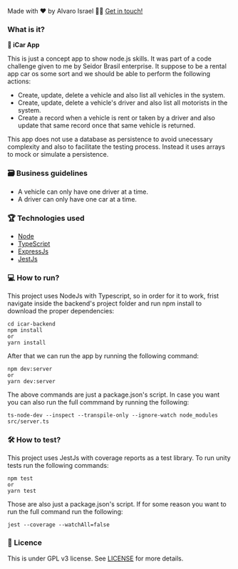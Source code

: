 Made with ❤️ by Alvaro Israel 👏🏻 [Get in touch!](https://www.linkedin.com/in/alvaroisraeldesenvolvedor/)

### What is it?

<b>🚙 iCar App</b>

This is just a concept app to show node.js skills. It was part of a code challenge given to me by Seidor Brasil enterprise.
It suppose to be a rental app car os some sort and we should be able to perform the following actions:

- Create, update, delete a vehicle and also list all vehicles in the system.
- Create, update, delete a vehicle's driver and also list all motorists in the system.
- Create a record when a vehicle is rent or taken by a driver and also update that same record once that same vehicle is returned.

This app does not use a database as persistence to avoid unecessary complexity and also to facilitate the testing process. Instead it uses arrays to mock or simulate a persistence.

### 🗃 Business guidelines

- A vehicle can only have one driver at a time.
- A driver can only have one car at a time.

### 🏆 Technologies used

- [Node](https://nodejs.org/en/)
- [TypeScript](https://www.typescriptlang.org/)
- [ExpressJs](https://expressjs.com/)
- [JestJs](https://jestjs.io/)

### 💻 How to run?

This project uses NodeJs with Typescript, so in order for it to work, frist navigate inside the backend's project folder and run npm install to download the proper dependencies:
```
cd icar-backend
npm install
or
yarn install
```

After that we can run the app by running the following command:
```
npm dev:server
or
yarn dev:server
```

The above commands are just a package.json's script. In case you want you can also run the full commmand by running the following:
```
ts-node-dev --inspect --transpile-only --ignore-watch node_modules src/server.ts
```

### 🛠 How to test?

This project uses JestJs with coverage reports as a test library.
To run unity tests run the following commands:
```
npm test
or
yarn test
```
Those are also just a package.json's script. If for some reason you want to run the full command run the following:
```
jest --coverage --watchAll=false
```

### 📝 Licence

This is under GPL v3 license. See [LICENSE](LICENSE.md) for more details.
